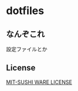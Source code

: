 # dotfiles

## なんぞこれ
設定ファイルとか

## License
[MIT-SUSHI WARE LICENSE](https://github.com/watasuke102/mit-sushi-ware)
